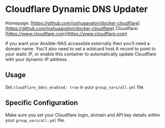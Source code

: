 # Cloudflare Dynamic DNS Updater

Homepage: [https://github.com/joshuaavalon/docker-cloudflare](https://github.com/joshuaavalon/docker-cloudflare)
Cloudflare: [https://www.cloudflare.com](https://www.cloudflare.com)

If you want your Ansible-NAS accessible externally then you'll need a domain name. You'll also need to set a wildcard
host A record to point to your static IP, or enable this container to automatically update Cloudflare with your dynamic IP address.

## Usage

Set `cloudflare_ddns_enabled: true` in your `group_vars/all.yml` file.

## Specific Configuration

Make sure you set your Cloudflare login, domain and API key details within your `group_vars/all.yml` file.